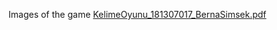 Images of the game
[KelimeOyunu_181307017_BernaSimsek.pdf](https://github.com/simskberna/word-play-csharp/files/14776337/KelimeOyunu_181307017_BernaSimsek.pdf)
